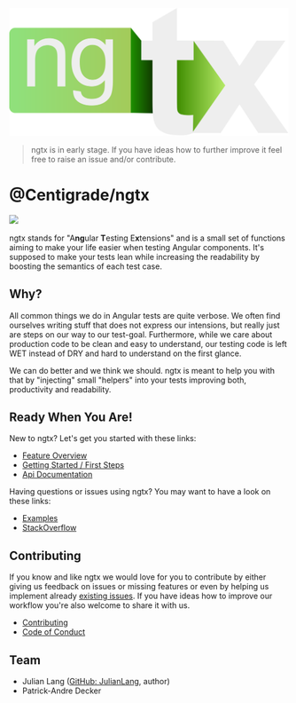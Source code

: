 ![ngtx logo](./docs/media/logo.svg)

> ngtx is in early stage. If you have ideas how to further improve it feel free to raise an issue and/or contribute.

# @Centigrade/ngtx

![](https://github.com/Centigrade/ngtx/workflows/CI/badge.svg)

ngtx stands for "A**ng**ular **T**esting E**x**tensions" and is a small set of functions aiming to make your life easier when testing Angular components. It's supposed to make your tests lean while increasing the readability by boosting the semantics of each test case.

## Why?

All common things we do in Angular tests are quite verbose. We often find ourselves writing stuff that does not express our intensions, but really just are steps on our way to our test-goal. Furthermore, while we care about production code to be clean and easy to understand, our testing code is left WET instead of DRY and hard to understand on the first glance.

We can do better and we think we should. ngtx is meant to help you with that by "injecting" small "helpers" into your tests improving both, productivity and readability.

## Ready When You Are!

New to ngtx? Let's get you started with these links:

- [Feature Overview][features]
- [Getting Started / First Steps][firststeps]
- [Api Documentation][documentation]

Having questions or issues using ngtx? You may want to have a look on these links:

- [Examples][examples]
- [StackOverflow][stackoverflow]

## Contributing

If you know and like ngtx we would love for you to contribute by either giving us feedback on issues or missing features or even by helping us implement already [existing issues](https://github.com/Centigrade/ngtx/issues). If you have ideas how to improve our workflow you're also welcome to share it with us.

- [Contributing][contributing]
- [Code of Conduct][codeofconduct]

## Team

- Julian Lang ([GitHub: JulianLang](https://github.com/JulianLang), author)
- Patrick-Andre Decker

[api]: ./docs/API.md
[contributing]: ./CONTRIBUTING.md
[codeofconduct]: ./CODE_OF_CONDUCT.md
[documentation]: ./docs/DOCUMENTATION.md
[examples]: ./docs/EXAMPLES.md
[features]: ./docs/FEATURES.md
[firststeps]: ./docs/FIRST_STEPS.md
[stackoverflow]: https://stackoverflow.com/questions/tagged/ngtx

